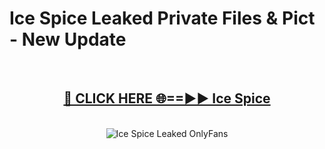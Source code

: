 # Ice Spice Leaked Private Files & Pict - New Update
<br>
<div align="center">
<h2><a href="https://mediafilles.blogspot.com/?title=Ice_Spice" rel="nofollow">🔴 CLICK HERE 🌐==►► Ice Spice</a></h2>
<br>
<a href="https://mediafilles.blogspot.com/?title=Ice_Spice" rel="nofollow" data-target="animated-image.originalLink"><img src="https://i.ibb.co.com/WyWwxjT/player-gif2.gif" alt="Ice Spice Leaked OnlyFans" style="max-width: 100%; display: inline-block;" data-target="animated-image.originalImage"></a>
</div>
<br>